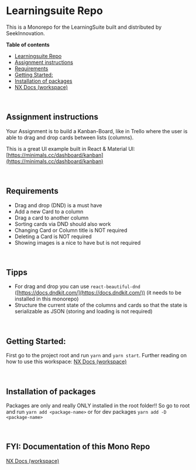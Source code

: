 # Learningsuite Repo

This is a Monorepo for the LearningSuite built and distributed by SeekInnovation.

**Table of contents**

- [Learningsuite Repo](#learningsuite-repo)
- [Assignment instructions](#assignment-instructions)
- [Requirements](#requirements)
- [Getting Started:](#getting-started)
- [Installation of packages](#installation-of-packages)
- [NX Docs (workspace)](#nx-docs-workspace)

<br/>

## Assignment instructions
Your Assignment is to build a Kanban-Board, like in Trello where the user is able to drag and drop cards between lists (columns).

This is a great UI example built in React & Material UI: [https://minimals.cc/dashboard/kanban](https://minimals.cc/dashboard/kanban)

<br/>

## Requirements

- Drag and drop (DND) is a must have
- Add a new Card to a column
- Drag a card to another column
- Sorting cards via DND should also work
- Changing Card or Column title is NOT required
- Deleting a Card is NOT required
- Showing images is a nice to have but is not required

<br/>

## Tipps
- For drag and drop you can use `react-beautiful-dnd` ([https://docs.dndkit.com/](https://docs.dndkit.com/)) (it needs to be installed in this monorepo)
- Structure the current state of the columns and cards so that the state is serializable as JSON (storing and loading is not required)

<br/>

## Getting Started:

First go to the project root and run `yarn` and `yarn start`. Further reading on how to use this workspace: [NX Docs (workspace)](./docs/NX_docs.md)

<br/>

## Installation of packages
Packages are only and really ONLY installed in the root folder!! So go to root and run `yarn add <package-name>` or for dev packages `yarn add -D <package-name>`

<br/>

## FYI: Documentation of this Mono Repo
[NX Docs (workspace)](./docs/NX_docs.md)
